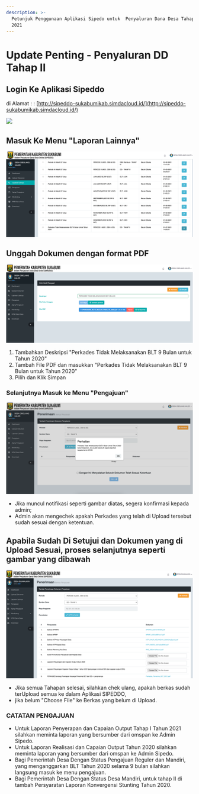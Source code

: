 ```yaml
---
description: >-
  Petunjuk Penggunaan Aplikasi Sipedo untuk  Penyaluran Dana Desa Tahap II tahun
  2021
---
```


# Update Penting - Penyaluran DD Tahap II

## **Login Ke Aplikasi Sipeddo**

di Alamat :   : [http://sipeddo-sukabumikab.simdacloud.id/](http://sipeddo-sukabumikab.simdacloud.id/)

![](.gitbook/assets/screen-shot-2021-07-05-at-11.42.10.png)

## **Masuk Ke Menu "Laporan Lainnya"**

![di Menu Laporan Lainnya Klik ubah &quot;Perkades Tidak Melaksanakan BLT 9 Bulan untuk Tahun 2020&quot;](.gitbook/assets/screen-shot-2021-07-05-at-10.02.10.png)



## **Unggah Dokumen dengan format PDF**

![](.gitbook/assets/screen-shot-2021-07-05-at-10.05.49.png)

1. Tambahkan Deskripsi "Perkades Tidak Melaksanakan BLT 9 Bulan untuk Tahun 2020"
2. Tambah File PDF dan masukkan "Perkades Tidak Melaksanakan BLT 9 Bulan untuk Tahun 2020"
3. Pilih dan Klik Simpan

### Selanjutnya Masuk ke Menu "Pengajuan"

![](.gitbook/assets/screen-shot-2021-07-05-at-10.07.48.png)

* Jika muncul notifikasi seperti gambar diatas, segera konfirmasi kepada admin;
* Admin akan mengechek apakah Perkades yang telah di Upload tersebut sudah sesuai dengan ketentuan.

## Apabila Sudah Di Setujui dan Dokumen yang di Upload Sesuai, proses selanjutnya seperti gambar yang dibawah

![Menu Pengajuan](.gitbook/assets/screen-shot-2021-07-02-at-12.21.48.png)

* Jika semua Tahapan selesai, silahkan chek ulang, apakah berkas sudah terUpload semua ke dalam Aplikasi SIPEDDO, 
* jika belum "Choose File" ke Berkas yang belum di Upload.

### CATATAN PENGAJUAN

* Untuk Laporan Penyerapan dan Capaian Output Tahap I Tahun 2021 silahkan meminta laporan yang bersumber dari omspan ke Admin Sipedo.
* Untuk Laporan Realisasi dan Capaian Output Tahun 2020 silahkan meminta laporan yang bersumber dari omspan ke Admin Sipedo.
* Bagi Pemerintah Desa Dengan Status Pengajuan Reguler dan Mandiri, yang menganggarkan BLT Tahun 2020 selama 9 bulan silahkan langsung masuk ke menu pengajuan.
* Bagi Pemerintah Desa Dengan Status Desa Mandiri, untuk tahap II di tambah Persyaratan Laporan Konvergensi Stunting Tahun 2020.

